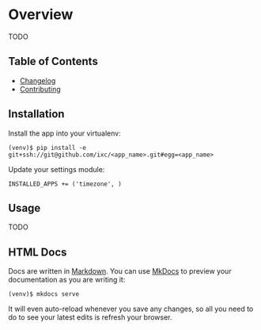 # Overview

TODO

## Table of Contents

  * [Changelog]
  * [Contributing]

## Installation

Install the app into your virtualenv:

    (venv)$ pip install -e git+ssh://git@github.com/ixc/<app_name>.git#egg=<app_name>

Update your settings module:

    INSTALLED_APPS += ('timezone', )

## Usage

TODO

## HTML Docs

Docs are written in [Markdown]. You can use [MkDocs] to preview your
documentation as you are writing it:

    (venv)$ mkdocs serve

It will even auto-reload whenever you save any changes, so all you need to do
to see your latest edits is refresh your browser.

[Changelog]: changelog.md
[Contributing]: contributing.md
[Markdown]: http://daringfireball.net/projects/markdown/
[MkDocs]: http://mkdocs.org
